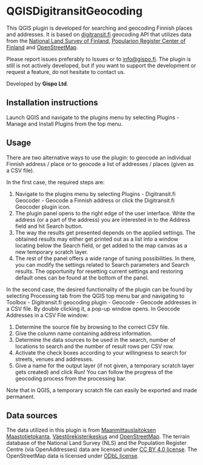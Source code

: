 # QGISDigitransitGeocoding

This QGIS plugin is developed for searching and geocoding Finnish places and addresses.
It is based on <a href="https://digitransit.fi/">digitransit.fi</a> geocoding API that utilizes data from
the <a href="https://www.maanmittauslaitos.fi/en">National Land Survey of Finland</a>,
<a href="https://dvv.fi/en/individuals">Popularion Register Center of Finland</a> and
<a href="https://www.openstreetmap.org/">OpenStreetMap</a>.

Please report issues preferably to Issues or to info@gispo.fi. The plugin is still is not actively developed, but if you want to support the development or request a feature, do not hesitate to contact us. 

Developed by **Gispo Ltd**.

## Installation instructions

Launch QGIS and navigate to the plugins menu by selecting Plugins - Manage and Install Plugins from the top menu.

## Usage

There are two alternative ways to use the plugin: to geocode an individual Finnish address / place or to geocode a
list of addresses / places (given as a CSV file).

In the first case, the required steps are:
1. Navigate to the plugins menu by selecting Plugins - Digitransit.fi Geocoder - Geocode a Finnish address or
   click the Digitransit.fi Geocoder plugin icon.
2. The plugin panel opens to the right edge of the user interface. Write the address (or a part of the address)
   you are interested in to the Address field and hit Search button.
3. The way the results get presented depends on the applied settings. The obtained results may either get printed
   out as a list into a window locating below the Search field, or get added to the map canvas as a new temporary
   scratch layer.
4. The rest of the panel offers a wide range of tuning possibilities. In there, you can modify the settings
   related to Search parameters and Search results. The opportunity for resetting current settings and
   restoring default ones can be found at the bottom of the panel.
   
In the second case, the desired functionality of the plugin can be found by selecting Processing tab from the QGIS top
menu bar and navigating to Toolbox - Digitransit.fi geocoding plugin - Geocode - Geocode addresses in a CSV file.
By double clicking it, a pop-up window opens. In Geocode Addresses in a CSV File window:
1. Determine the source file by browsing to the correct CSV file.
2. Give the column name containing address information.
3. Determine the data sources to be used in the search, number of locations to search and the number of result rows
   per CSV row.
4. Activate the check boxes according to your willingness to search for streets, venues and addresses.
5. Give a name for the output layer (if not given, a temporary scratch layer gets created) and click Run! You can
   follow the progress of the geocoding process from the processing bar.
   
Note that in QGIS, a temporary scratch file can easily be exported and made permanent.

## Data sources

The data utilized in this plugin is from
<a href="http://www.maanmittauslaitos.fi/kartat-ja-paikkatieto/asiantuntevalle-kayttajalle/maastotiedot-ja-niiden-hankinta" target="_blank">Maanmittauslaitoksen Maastotietokanta</a>,
<a href="https://www.avoindata.fi/data/fi/dataset/rakennusten-osoitetiedot-koko-suomi" target="_blank">Väestörekisterikeskus</a>
and <a href="https://www.openstreetmap.org" target="_blank">OpenStreetMap</a>.
The terrain database of the National Land Survey (NLS) and the Population Register Centre (via OpenAddresses) data are
licensed under <a href="https://creativecommons.org/licenses/by/4.0/">CC BY 4.0 license</a>. The OpenStreetMap data is licensed
under <a href="https://opendatacommons.org/licenses/odbl/">ODbL license</a>.
